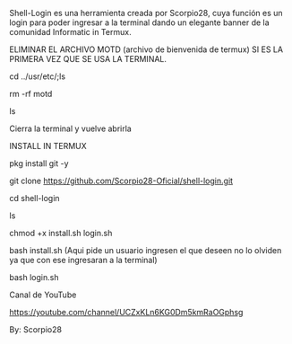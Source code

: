 Shell-Login es una herramienta creada por Scorpio28, cuya función es un login para poder ingresar a la terminal dando un elegante banner de la comunidad Informatic in Termux.

ELIMINAR EL ARCHIVO MOTD (archivo de bienvenida de termux) SI ES LA PRIMERA VEZ QUE SE USA LA TERMINAL.

cd ../usr/etc/;ls

rm -rf motd

ls

Cierra la terminal y vuelve abrirla

INSTALL IN TERMUX

pkg install git -y

git clone https://github.com/Scorpio28-Oficial/shell-login.git

cd shell-login

ls

chmod +x install.sh login.sh

bash install.sh
(Aqui pide un usuario ingresen el que deseen no lo olviden ya que con ese ingresaran a la terminal)

bash login.sh


Canal de YouTube

https://youtube.com/channel/UCZxKLn6KG0Dm5kmRaOGphsg

By: Scorpio28
